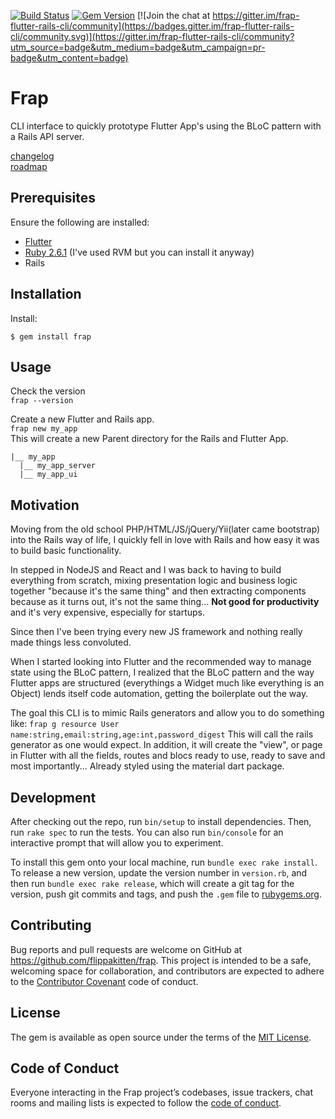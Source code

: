 [![Build Status](https://travis-ci.com/flippakitten/frap.svg?branch=master)](https://travis-ci.com/flippakitten/frap)
[![Gem Version](https://badge.fury.io/rb/frap.svg)](https://badge.fury.io/rb/frap) [![Join the chat at https://gitter.im/frap-flutter-rails-cli/community](https://badges.gitter.im/frap-flutter-rails-cli/community.svg)](https://gitter.im/frap-flutter-rails-cli/community?utm_source=badge&utm_medium=badge&utm_campaign=pr-badge&utm_content=badge)
# Frap 
CLI interface to quickly prototype Flutter App's using the BLoC pattern with a Rails API server.  

[changelog](https://github.com/flippakitten/frap/wiki/Change-Log-Published)  
[roadmap](https://github.com/flippakitten/frap/wiki/Roadmap)  

## Prerequisites

Ensure the following are installed:
* [Flutter](https://flutter.dev/docs/get-started/install)
* [Ruby 2.6.1](https://rvm.io/rvm/install) (I've used RVM but you can install it anyway)
* Rails

## Installation

Install:

    $ gem install frap

## Usage

Check the version  
`frap --version`

Create a new Flutter and Rails app.  
`frap new my_app`  
This will create a new Parent directory for the Rails and Flutter App.  
```
|__ my_app  
  |__ my_app_server  
  |__ my_app_ui
```


## Motivation
Moving from the old school PHP/HTML/JS/jQuery/Yii(later came bootstrap) into the Rails way of life, I quickly fell in love with Rails and how easy it was to build basic functionality.  

In stepped in NodeJS and React and I was back to having to build everything from scratch, mixing presentation logic and business logic together "because it's the same thing" and then extracting components because as it turns out, it's not the same thing... **Not good for productivity** and it's very expensive, especially for startups.  

Since then I've been trying every new JS framework and nothing really made things less convoluted.  

When I started looking into Flutter and the recommended way to manage state using the BLoC pattern, I realized that the BLoC pattern and the way Flutter apps are structured (everythings a Widget much like everything is an Object) lends itself code automation, getting the boilerplate out the way.

The goal this CLI is to mimic Rails generators and allow you to do something like:
`frap g resource User name:string,email:string,age:int,password_digest`
This will call the rails generator as one would expect. In addition, it will create the "view", or page in Flutter with all the fields, routes and blocs ready to use, ready to save and most importantly... Already styled using the material dart package.

## Development

After checking out the repo, run `bin/setup` to install dependencies. Then, run `rake spec` to run the tests. You can also run `bin/console` for an interactive prompt that will allow you to experiment.

To install this gem onto your local machine, run `bundle exec rake install`. To release a new version, update the version number in `version.rb`, and then run `bundle exec rake release`, which will create a git tag for the version, push git commits and tags, and push the `.gem` file to [rubygems.org](https://rubygems.org).

## Contributing

Bug reports and pull requests are welcome on GitHub at https://github.com/flippakitten/frap. This project is intended to be a safe, welcoming space for collaboration, and contributors are expected to adhere to the [Contributor Covenant](http://contributor-covenant.org) code of conduct.

## License

The gem is available as open source under the terms of the [MIT License](https://opensource.org/licenses/MIT).

## Code of Conduct

Everyone interacting in the Frap project’s codebases, issue trackers, chat rooms and mailing lists is expected to follow the [code of conduct](https://github.com/flippakitten/frap/blob/master/CODE_OF_CONDUCT.md).
